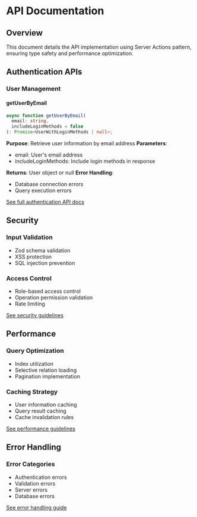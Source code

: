# API Documentation

## Overview

This document details the API implementation using Server Actions pattern, ensuring type safety and performance optimization.

## Authentication APIs

### User Management

#### getUserByEmail

```typescript
async function getUserByEmail(
  email: string,
  includeLoginMethods = false
): Promise<UserWithLoginMethods | null>;
```

**Purpose**: Retrieve user information by email address
**Parameters**:

- email: User's email address
- includeLoginMethods: Include login methods in response

**Returns**: User object or null
**Error Handling**:

- Database connection errors
- Query execution errors

[See full authentication API docs](./auth-api.md)

## Security

### Input Validation

- Zod schema validation
- XSS protection
- SQL injection prevention

### Access Control

- Role-based access control
- Operation permission validation
- Rate limiting

[See security guidelines](./security.md)

## Performance

### Query Optimization

- Index utilization
- Selective relation loading
- Pagination implementation

### Caching Strategy

- User information caching
- Query result caching
- Cache invalidation rules

[See performance guidelines](./performance.md)

## Error Handling

### Error Categories

- Authentication errors
- Validation errors
- Server errors
- Database errors

[See error handling guide](./errors.md)
